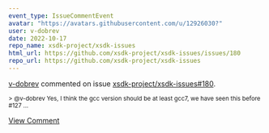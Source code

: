 ```yaml
---
event_type: IssueCommentEvent
avatar: "https://avatars.githubusercontent.com/u/12926030?"
user: v-dobrev
date: 2022-10-17
repo_name: xsdk-project/xsdk-issues
html_url: https://github.com/xsdk-project/xsdk-issues/issues/180
repo_url: https://github.com/xsdk-project/xsdk-issues
---
```


<a href='https://github.com/v-dobrev' target='_blank'>v-dobrev</a> commented on issue <a href='https://github.com/xsdk-project/xsdk-issues/issues/180' target='_blank'>xsdk-project/xsdk-issues#180</a>.

<small>> @v-dobrev Yes, I think the gcc version should be at least gcc7, we have seen this before #127...</small>

<a href='https://github.com/xsdk-project/xsdk-issues/issues/180' target='_blank'>View Comment</a>
